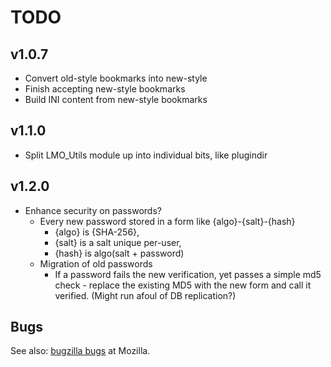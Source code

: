 # TODO

## v1.0.7

* Convert old-style bookmarks into new-style
* Finish accepting new-style bookmarks
* Build INI content from new-style bookmarks

## v1.1.0

* Split LMO_Utils module up into individual bits, like plugindir

## v1.2.0

* Enhance security on passwords?
    * Every new password stored in a form like {algo}-{salt}-{hash}
        * {algo} is {SHA-256},
        * {salt} is a salt unique per-user,
        * {hash} is algo(salt + password)
    * Migration of old passwords
        * If a password fails the new verification, yet passes a simple md5 check -
            replace the existing MD5 with the new form and call it verified. (Might run
            afoul of DB replication?)

## Bugs

See also: [bugzilla bugs][bugzilla] at Mozilla.

[bugzilla]: https://bugzilla.mozilla.org/buglist.cgi?query_format=advanced&product=Websites&component=byob.mozilla.com&bug_status=UNCONFIRMED&bug_status=NEW&bug_status=ASSIGNED
